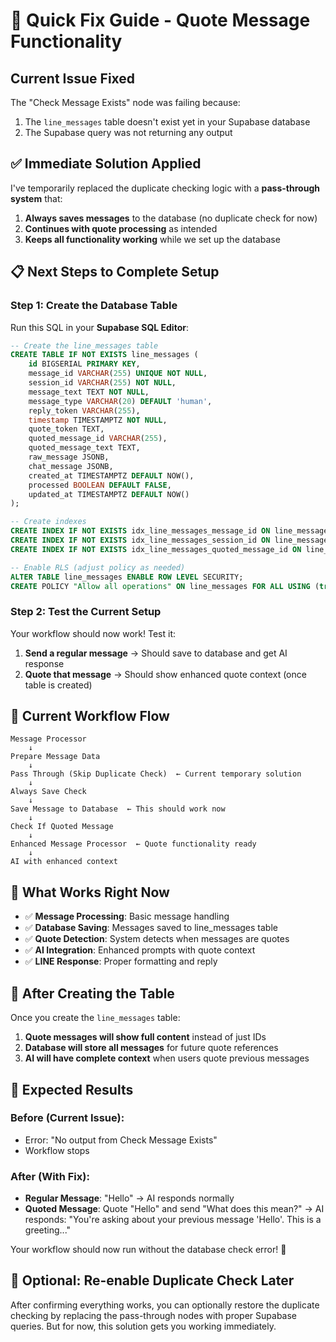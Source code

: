 # 🔧 Quick Fix Guide - Quote Message Functionality

## Current Issue Fixed

The "Check Message Exists" node was failing because:
1. The `line_messages` table doesn't exist yet in your Supabase database
2. The Supabase query was not returning any output

## ✅ Immediate Solution Applied

I've temporarily replaced the duplicate checking logic with a **pass-through system** that:
1. **Always saves messages** to the database (no duplicate check for now)
2. **Continues with quote processing** as intended
3. **Keeps all functionality working** while we set up the database

## 📋 Next Steps to Complete Setup

### Step 1: Create the Database Table
Run this SQL in your **Supabase SQL Editor**:

```sql
-- Create the line_messages table
CREATE TABLE IF NOT EXISTS line_messages (
    id BIGSERIAL PRIMARY KEY,
    message_id VARCHAR(255) UNIQUE NOT NULL,
    session_id VARCHAR(255) NOT NULL,
    message_text TEXT NOT NULL,
    message_type VARCHAR(20) DEFAULT 'human',
    reply_token VARCHAR(255),
    timestamp TIMESTAMPTZ NOT NULL,
    quote_token TEXT,
    quoted_message_id VARCHAR(255),
    quoted_message_text TEXT,
    raw_message JSONB,
    chat_message JSONB,
    created_at TIMESTAMPTZ DEFAULT NOW(),
    processed BOOLEAN DEFAULT FALSE,
    updated_at TIMESTAMPTZ DEFAULT NOW()
);

-- Create indexes
CREATE INDEX IF NOT EXISTS idx_line_messages_message_id ON line_messages(message_id);
CREATE INDEX IF NOT EXISTS idx_line_messages_session_id ON line_messages(session_id);
CREATE INDEX IF NOT EXISTS idx_line_messages_quoted_message_id ON line_messages(quoted_message_id);

-- Enable RLS (adjust policy as needed)
ALTER TABLE line_messages ENABLE ROW LEVEL SECURITY;
CREATE POLICY "Allow all operations" ON line_messages FOR ALL USING (true);
```

### Step 2: Test the Current Setup
Your workflow should now work! Test it:

1. **Send a regular message** → Should save to database and get AI response
2. **Quote that message** → Should show enhanced quote context (once table is created)

## 🔄 Current Workflow Flow

```
Message Processor
    ↓
Prepare Message Data
    ↓
Pass Through (Skip Duplicate Check)  ← Current temporary solution
    ↓
Always Save Check
    ↓
Save Message to Database  ← This should work now
    ↓
Check If Quoted Message
    ↓
Enhanced Message Processor  ← Quote functionality ready
    ↓
AI with enhanced context
```

## 🎯 What Works Right Now

- ✅ **Message Processing**: Basic message handling
- ✅ **Database Saving**: Messages saved to line_messages table
- ✅ **Quote Detection**: System detects when messages are quotes
- ✅ **AI Integration**: Enhanced prompts with quote context
- ✅ **LINE Response**: Proper formatting and reply

## 🔮 After Creating the Table

Once you create the `line_messages` table:

1. **Quote messages will show full content** instead of just IDs
2. **Database will store all messages** for future quote references
3. **AI will have complete context** when users quote previous messages

## 🚀 Expected Results

### Before (Current Issue):
- Error: "No output from Check Message Exists"
- Workflow stops

### After (With Fix):
- **Regular Message**: "Hello" → AI responds normally
- **Quoted Message**: Quote "Hello" and send "What does this mean?" → AI responds: "You're asking about your previous message 'Hello'. This is a greeting..."

Your workflow should now run without the database check error! 🎉

## 🔧 Optional: Re-enable Duplicate Check Later

After confirming everything works, you can optionally restore the duplicate checking by replacing the pass-through nodes with proper Supabase queries. But for now, this solution gets you working immediately.
